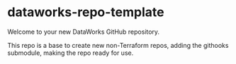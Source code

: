 # dataworks-repo-template
Welcome to your new DataWorks GitHub repository.

This repo is a base to create new non-Terraform repos, adding the githooks submodule, making the repo ready for use.
